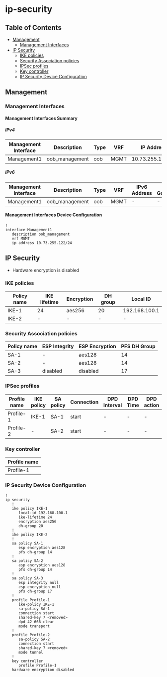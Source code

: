 # ip-security

## Table of Contents

- [Management](#management)
  - [Management Interfaces](#management-interfaces)
- [IP Security](#ip-security)
  - [IKE policies](#ike-policies)
  - [Security Association policies](#security-association-policies)
  - [IPSec profiles](#ipsec-profiles)
  - [Key controller](#key-controller)
  - [IP Security Device Configuration](#ip-security-device-configuration)

## Management

### Management Interfaces

#### Management Interfaces Summary

##### IPv4

| Management Interface | Description | Type | VRF | IP Address | Gateway |
| -------------------- | ----------- | ---- | --- | ---------- | ------- |
| Management1 | oob_management | oob | MGMT | 10.73.255.122/24 | 10.73.255.2 |

##### IPv6

| Management Interface | Description | Type | VRF | IPv6 Address | IPv6 Gateway |
| -------------------- | ----------- | ---- | --- | ------------ | ------------ |
| Management1 | oob_management | oob | MGMT | - | - |

#### Management Interfaces Device Configuration

```eos
!
interface Management1
   description oob_management
   vrf MGMT
   ip address 10.73.255.122/24
```

## IP Security

- Hardware encryption is disabled

### IKE policies

| Policy name | IKE lifetime | Encryption | DH group | Local ID |
| ----------- | ------------ | ---------- | -------- | -------- |
| IKE-1 | 24 | aes256 | 20 | 192.168.100.1 |
| IKE-2 | - | - | - | - |

### Security Association policies

| Policy name | ESP Integrity | ESP Encryption | PFS DH Group |
| ----------- | ------------- | -------------- | ------------ |
| SA-1 | - | aes128 | 14 |
| SA-2 | - | aes128 | 14 |
| SA-3 | disabled | disabled | 17 |

### IPSec profiles

| Profile name | IKE policy | SA policy | Connection | DPD Interval | DPD Time | DPD action | Mode |
| ------------ | ---------- | ----------| ---------- | ------------ | -------- | ---------- | ---- |
| Profile-1 | IKE-1 | SA-1 | start | - | - | - | transport |
| Profile-2 | - | SA-2 | start | - | - | - | tunnel |

### Key controller

| Profile name |
| ------------ |
| Profile-1 |

### IP Security Device Configuration

```eos
!
ip security
   !
   ike policy IKE-1
      local-id 192.168.100.1
      ike-lifetime 24
      encryption aes256
      dh-group 20
   !
   ike policy IKE-2
   !
   sa policy SA-1
      esp encryption aes128
      pfs dh-group 14
   !
   sa policy SA-2
      esp encryption aes128
      pfs dh-group 14
   !
   sa policy SA-3
      esp integrity null
      esp encryption null
      pfs dh-group 17
   !
   profile Profile-1
      ike-policy IKE-1
      sa-policy SA-1
      connection start
      shared-key 7 <removed>
      dpd 42 666 clear
      mode transport
   !
   profile Profile-2
      sa-policy SA-2
      connection start
      shared-key 7 <removed>
      mode tunnel
   !
   key controller
      profile Profile-1
   hardware encryption disabled
```
